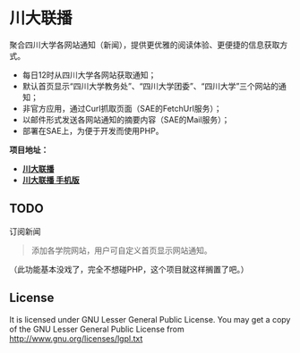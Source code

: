 川大联播
========
聚合四川大学各网站通知（新闻），提供更优雅的阅读体验、更便捷的信息获取方式。

* 每日12时从四川大学各网站获取通知；
* 默认首页显示“四川大学教务处”、“四川大学团委”、“四川大学”三个网站的通知；
* 非官方应用，通过Curl抓取页面（SAE的FetchUrl服务）；
* 以邮件形式发送各网站通知的摘要内容（SAE的Mail服务）；
* 部署在SAE上，为便于开发而使用PHP。

**项目地址：**
* **[川大联播](http://iscu.sinaapp.com/)**
* **[川大联播 手机版](http://iscu.sinaapp.com/m)**

TODO
-------------
订阅新闻
> 添加各学院网站，用户可自定义首页显示网站通知。

（此功能基本没戏了，完全不想碰PHP，这个项目就这样搁置了吧。）

License
-------
It is licensed under GNU Lesser General Public License.
You may get a copy of the GNU Lesser General Public License from http://www.gnu.org/licenses/lgpl.txt